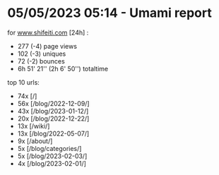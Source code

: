 # 05/05/2023 05:14 - Umami report
for www.shifeiti.com [24h] :

 - 277 (-4) page views
 - 102 (-3) uniques
 - 72 (-2) bounces
 - 6h 51' 21'' (2h 6' 50'') totaltime


top 10 urls:
 - 74x [/]
 - 56x [/blog/2022-12-09/]
 - 43x [/blog/2023-01-12/]
 - 20x [/blog/2022-12-22/]
 - 13x [/wiki/]
 - 13x [/blog/2022-05-07/]
 - 9x [/about/]
 - 5x [/blog/categories/]
 - 5x [/blog/2023-02-03/]
 - 4x [/blog/2023-02-01/]


